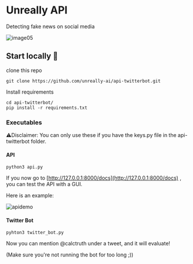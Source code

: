 # Unreally API
Detecting fake news on social media

![image05](https://user-images.githubusercontent.com/64489325/189522813-8cd8f4d9-8d00-4bbb-9cda-62a943836dc1.jpg)

## Start locally 🚀
clone this repo
```
git clone https://github.com/unreally-ai/api-twitterbot.git
```

Install requirements
```
cd api-twitterbot/
pip install -r requirements.txt
```

### Executables
⚠️Disclaimer: You can only use these if you have the keys.py file in the api-twitterbot folder.
#### API
```
python3 api.py
```
If you now go to [http://127.0.0.1:8000/docs](http://127.0.0.1:8000/docs) , you can test the API with a GUI.

Here is an example:

![apidemo](https://user-images.githubusercontent.com/64489325/189544085-676a3f4c-1260-40b2-ad47-49644cf123d9.gif)

#### Twitter Bot
```
pyhton3 twitter_bot.py
```
Now you can mention @calctruth under a tweet, and it will evaluate!

(Make sure you're not running the bot for too long ;))
